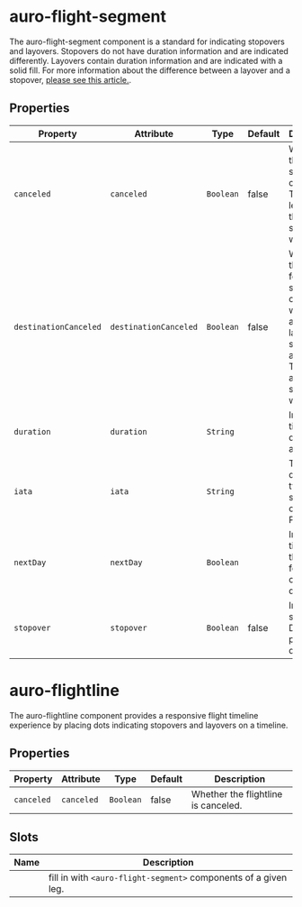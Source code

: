 # auro-flight-segment

The auro-flight-segment component is a standard for indicating stopovers and layovers.
Stopovers do not have duration information and are indicated differently.
Layovers contain duration information and are indicated with a solid fill.
For more information about the difference between a layover and a stopover,
[please see this article.](https://www.turkishairlines.com/en-int/any-questions/what-is-the-difference-between-a-layover-and-a-stopover/).

## Properties

| Property              | Attribute             | Type      | Default | Description                                      |
|-----------------------|-----------------------|-----------|---------|--------------------------------------------------|
| `canceled`            | `canceled`            | `Boolean` | false   | Whether the segment is canceled. The line leading to the segment will be red. |
| `destinationCanceled` | `destinationCanceled` | `Boolean` | false   | Whether the following segment is canceled, will only affect the last segment in a flightline. The line after the segment will be red. |
| `duration`            | `duration`            | `String`  |         | Indicates time duration of a stop                |
| `iata`                | `iata`                | `String`  |         | Text to display, typically a station code (SEA, PVD, AVP) |
| `nextDay`             | `nextDay`             | `Boolean` |         | Indicates time is on the following calendar day. |
| `stopover`            | `stopover`            | `Boolean` | false   | Indicates a stopover. Do not provide duration.   |


# auro-flightline

The auro-flightline component provides a responsive flight timeline experience by placing dots indicating stopovers and layovers on a timeline.

## Properties

| Property   | Attribute  | Type      | Default | Description                         |
|------------|------------|-----------|---------|-------------------------------------|
| `canceled` | `canceled` | `Boolean` | false   | Whether the flightline is canceled. |

## Slots

| Name | Description                                      |
|------|--------------------------------------------------|
|      | fill in with `<auro-flight-segment>` components of a given leg. |
